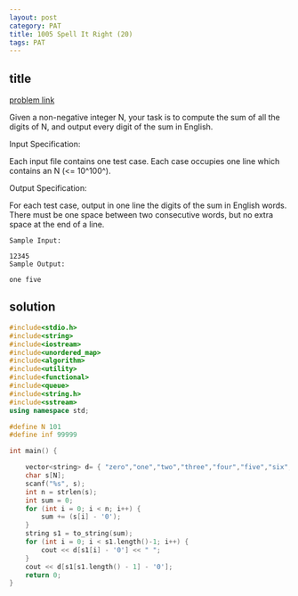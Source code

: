 ```yaml
---
layout: post
category: PAT
title: 1005 Spell It Right (20)
tags: PAT
---
```


## title
[problem link](https://pintia.cn/problem-sets/994805342720868352/problems/994805519074574336)

Given a non-negative integer N, your task is to compute the sum of all the digits of N, and output every digit of the sum in English.

Input Specification:

Each input file contains one test case. Each case occupies one line which contains an N (<= 10^100^).

Output Specification:

For each test case, output in one line the digits of the sum in English words. There must be one space between two consecutive words, but no extra space at the end of a line.
	
	Sample Input:
	
	12345
	Sample Output:
	
	one five

## solution


```c++
#include<stdio.h>
#include<string>
#include<iostream>
#include<unordered_map>
#include<algorithm>
#include<utility>
#include<functional>
#include<queue>
#include<string.h>
#include<sstream>
using namespace std;

#define N 101
#define inf 99999

int main() {

	vector<string> d= { "zero","one","two","three","four","five","six","seven","eight","nine" };
	char s[N];
	scanf("%s", s);
	int n = strlen(s);
	int sum = 0;
	for (int i = 0; i < n; i++) {
		sum += (s[i] - '0');
	}
	string s1 = to_string(sum);
	for (int i = 0; i < s1.length()-1; i++) {
		cout << d[s1[i] - '0'] << " ";
	}
	cout << d[s1[s1.length() - 1] - '0'];
	return 0;
}

```